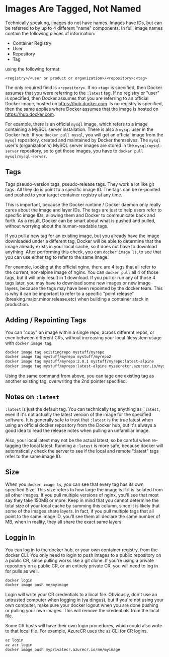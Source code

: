 # Images Are Tagged, Not Named

Technically speaking, images do not have names. Images have IDs, but can be
referred to by up to 4 different "name" components. In full, image names contain
the following pieces of information:

- Container Registry
- User
- Repository
- Tag

using the following format:

`<registry>/<user or product or organization>/<repository>:<tag>`

The only required field is `<repository>`. If no `<tag>` is specified, then
Docker assumes that you were referring to the `:latest` tag. If no registry or
"user" is specified, then Docker assumes that you are referring to an official
Docker image, hosted on https://hub.docker.com. Is no registry is specified,
then the same applies where Docker assumes that the image is hosted on
https://hub.docker.com.

For example, there is an official `mysql` image, which refers to a image
containing a MySQL server installation. There is also a `mysql` user in the
Docker hub. If you `docker pull mysql`, you will get an official image from the
`mysql` repository, created and maintained by Docker themselves. The `mysql`
user's (organization's) MySQL server images are stored in the
`mysql/mysql-server` repository, so to get those images, you have to
`docker pull mysql/mysql-server`.

## Tags

Tags pseudo-version tags, pseudo-release tags. They work a lot like git tags.
All they do is point to a specific image ID. The tags can be re-pointed and
pushed to your target container registry at any time.

This is important, because the Docker runtime / Docker daemon only really cares
about the image and layer IDs. The tags are just to help users refer to specific
image IDs, allowing them and Docker to communicate back and forth. As a result,
Docker can be smart about what is pushed and pulled, without worrying about the
human-readable tags.

If you pull a new tag for an existing image, but you already have the image
downloaded under a different tag, Docker will be able to determine that the
image already exists in your local cache, so it does not have to download
anything. After performing this check, you can `docker image ls`, to see that
you can use either tag to refer to the same image.

For example, looking at the official nginx, there are 4 tags that all refer to
the current, non-alpine image of nginx. You can `docker pull` all 4 of those
tags, but it will only result in 1 download. If you pull or run any of those 4
tags later, you may have to download some new images or new image layers,
because the tags may have been repointed by the docker team. This is why it can
be important to refer to a specific "point release"
(breaking.major.minor.release.etc) when building a container stack in
production.

## Adding / Repointing Tags

You can "copy" an image within a single repo, across different repos, or even
between different CRs, without increasing your local filesystem usage with
`docker image tag`.

```bash
docker image tag existingrepo mystuff/myrepo
docker image tag mystuff/myrepo mystuff/myrepo2
docker image tag mystuff/myrepo:2.0.1 mystuff/myrepo:latest-alpine
docker image tag mystuff/myrepo:latest-alpine mysecretcr.azurecr.io/mystuff/myrepo:latest-alpine
```

Using the same command from above, you can tage one existing tag as another
existing tag, overwriting the 2nd pointer specified.

## Notes on `:latest`

`:latest` is just the default tag. You can technically tag anything as
`:latest`, even if it's not actually the latest version of the image for the
specified software. It is generally safe to trust that `:latest` is the true
latest when using an official docker repository from the Docker hub, but it's
always a good idea to read the release notes when pulling an unfamiliar image.

Also, your local latest may not be the actual latest, so be careful when
re-tagging the local latest. Running a `:latest` is more safe, because docker
will automatically check the server to see if the local and remote ":latest"
tags refer to the same image ID.

## Size

When you `docker image ls`, you can see that every tag has its own specified
Size. This size refers to how large the image is if it is isolated from all
other images. If you pull multiple versions of nginx, you'll see that most say
they take 150MB or more. Keep in mind that you cannot determine the total size
of your local cache by summing this column, since it is likely that some of the
images share layers. In fact, if you pull multiple tags that all point to the
same image ID, you'll see them all declare the same number of MB, when in
reality, they all share the exact same layers.

## Loggin In

You can log in to the docker hub, or your own container registry, from the
docker CLI. You only need to login to push images to a public repository on a
public CR, since pulling works like a git clone. If you're using a private
repository on a public CR, or an entirely private CR, you will need to log in
for pulls as well.

```bash
docker login
docker image push me/myimage
```

Login will write your CR credentials to a local file. Obviously, don't use an
untrusted computer when logging in (ya dingus), but if you're not using your own
computer, make sure your docker logout when you are done pushing or pulling your
own images. This will remove the credentials from the local file.

Some CR hosts will have their own login procedures, which could also write to
that local file. For example, AzureCR uses the `az` CLI for CR logins.

```bash
az login
az acr login
docker image push myprivatecr.azurecr.io/me/myimage
```
